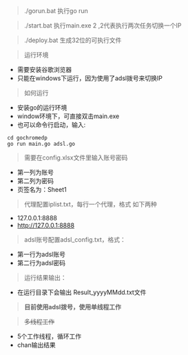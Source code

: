 > ./gorun.bat 执行go run 

> ./start.bat 执行main.exe 2  ,2代表执行两次任务切换一个IP

> ./deploy.bat 生成32位的可执行文件 

> 运行环境

* 需要安装谷歌浏览器
* 只能在windows下运行，因为使用了adsl拨号来切换IP

> 如何运行

* 安装go的运行环境
* window环境下，可直接双击main.exe
* 也可以命令行启动，输入: 

```
cd gochromedp
go run main.go adsl.go
```

 


> 需要在config.xlsx文件里输入账号密码

* 第一列为账号
* 第二列为密码
* 页签名为：Sheet1

> 代理配置iplist.txt，每行一个代理，格式 如下两种
* 127.0.0.1:8888
* http://127.0.0.1:8888

> adsl账号配置adsl_config.txt，格式：
* 第一行为adsl账号
* 第二行为adsl密码

> 运行结果输出： 
* 在运行目录下会输出 Result_yyyyMMdd.txt文件


> **目前使用adsl拨号，使用单线程工作**

> ~~多线程工作~~
* 5个工作线程，循环工作
* chan输出结果
 
